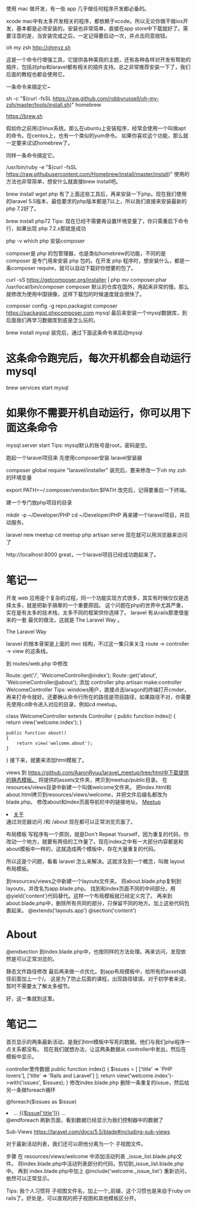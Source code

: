 使用 mac 做开发，有一些 app 几乎做任何程序开发都必备的。

xcode
mac中有太多开发相关的程序，都依赖于xcode。所以无论你做不做ios开发，基本都是必须安装的。安装也非常简单，直接在app store中下载就好了。需要注意的是，当安装完成之后，一定记得要启动一次，并点击同意按钮。

oh my zsh
http://ohmyz.sh



这是一个命令行增强工具，它提供各种美观的主题，还有各种各样对开发有帮助的插件，包括对php和laravel都有相关的插件支持。总之非常推荐安装一下了，我们后面的教程也都会使用它。

一条命令来搞定它~

sh -c "$(curl -fsSL https://raw.github.com/robbyrussell/oh-my-zsh/master/tools/install.sh)"
homebrew


https://brew.sh

假如你之前用过linux系统。那么在ubuntu上安装程序，经常会使用一个叫做apt的命令。在centos上，也有一个类似的yum命令。
如果你喜欢这个功能，那么就一定要来试试homebrew了。

同样一条命令搞定它。

/usr/bin/ruby -e "$(curl -fsSL https://raw.githubusercontent.com/Homebrew/install/master/install)"
使用的方法也非常简单，想安什么就直接brew install吧。

brew install wget
php
有了上面这些工具后，再来安装一下php。现在我们使用的laravel 5.5版本，最低要求的php版本都是7以上，所以我们直接来安装最新的php 7.2好了。

brew install php72
Tips: 现在已经不需要再设置环境变量了，你只需重启下命令行，如果出现 php 7.2.x那就是成功

php -v
which php
安装composer


composer是 php 的包管理器，也是类似homebrew的功能，不同的是 composer 是专门用来安装 php 包的。在开发 php 程序时，想安装什么，都是一条composer require，就可以自动下载好你想要的包了。

curl -sS https://getcomposer.org/installer | php
mv composer.phar /usr/local/bin/composer
composer 默认的仓库在国外，用起来非常的慢。那么就修改为使用中国镜像，这样下载包的时候速度就会很快了。

composer config -g repo.packagist composer https://packagist.phpcomposer.com
mysql
最后来安装一个mysql数据库，到后面我们再学习数据库到底是怎么玩的。

brew install mysql
装完后，通过下面这条命令来启动mysql

# 这条命令跑完后，每次开机都会自动运行mysql
brew services start mysql

# 如果你不需要开机自动运行，你可以用下面这条命令
mysql.server start
Tips: mysql默认的账号是root，密码是空。

跑起一个laravel项目来
先使用composer安装 laravel安装器

composer global require "laravel/installer"
装完后，要来修改一下oh my zsh的环境变量

export PATH=~/.composer/vendor/bin:$PATH
改完后，记得要重启一下终端。

建一个专门放php项目的目录

mkdir -p  ~/Developer/PHP
cd ~/Developer/PHP
再来建一个laravel项目，并启动服务。

laravel new meetup
cd meetup
php artisan serve
现在就可以用浏览器来访问了

http://localhost:8000
great，一个laravel项目已经成功跑起来了。

# 笔记一
开发 web 应用是个复杂的过程，同一个功能实现方式很多，其实有时候仅仅是选择太多，就是把新手搞晕的一个重要原因。
这个问题在php的世界中尤其严重，实在是有太多的技术栈，太多不同的框架供你选择了。
laravel 有从rails那里借鉴来的一套 最优的做法，这就是 The Laravel Way 。

The Laravel Way


laravel 的根本骨架是上面的 mvc 结构，不过这一集只来关注 route -> controller -> view 的这条线。

到 routes/web.php 中修改

Route::get('/', 'WelcomeController@index');
Route::get('about', 'WelcomeController@about');
添加 controller
php artisan make:controller WelcomeController
Tips: windows用户，直接点击laragon的终端打开cmder，再来打命令就好。还要确认命令行所在的路径是项目路径，如果路径不对，你需要先使用cd命令进入对应的目录，例如cd meetup。

class WelcomeController extends Controller
{
    public function index()
    {
        return view('welcome.index');
    }

    public function about()
    {
        return view('welcome.about');
    }
}
接下来，就要来添加html模板了。

views
到 https://github.com/AaronRyuu/laravel_meetup/tree/html中下载提供的静态模板。
将提供的assets文件夹，拷贝到meetup/public目录。
在resources/views目录中新建一个叫做welcome文件夹。
把index.html和about.html拷贝到resources/views/welcome，并把文件后缀名都改为blade.php。
修改about和index页面导航栏中的链接地址。
<a href="/">Meetup</a>
<li><a href="/about">关于</a></li>
通过浏览器访问 /和 /about 现在都可以正常浏览页面了。

布局模板
写程序有一个原则，就是Don't Repeat Yourself，因为重复的代码，你改动一个地方，就要有两倍的工作量了。现在index之中有一大部分内容都是和about模板中一样的，这就造成两个模板中，存在大量重复的代码。

所以这是个问题，看看 laravel 怎么来解决。这就涉及到一个概念，叫做 layout 布局模板。

到resources/views之中新建一个layouts文件夹。
将about.blade.php复制到layouts，并改名为app.blade.php。
找到和index页面不同的中间部分。用@yield('content')代码替代。这样一个布局模板就已经定义完了。
再来到about.blade.php中，删除所有共同的部分，只保留不同的地方。加上这些代码包裹起来。
@extends('layouts.app')
@section('content')
    <div class="detail">
        <div class="am-g am-container">
            <div class="am-u-lg-12">
                <h1 class="detail-h1">About</h1>
            </div>
        </div>
    </div>
@endsection
到index.blade.php中，也按同样的方法处理。再来访问，发现依然是可以正常浏览的。

静态文件路径修改
最后再来做一点优化。到app布局模板中，给所有的assets路径前面加上一个/。
这是为了防止后面的课程，出现路径错误。对于初学者来说，暂时不需要太了解太多细节。

好，这一集就到这里。
# 笔记二
首页显示的两条最新活动，是我们html模板中写死的数据。他们与我们php程序一点关系都没有。
现在我们就想办法，让这两条数据从 controller中发出，然后在模板中显示。



controller里传数据
public function index()
{
    $issues = [
        ['title' => 'PHP lovers'],
        ['title' => 'Rails and Laravel']
    ];
    return view('welcome.index')->with('issues', $issues);
}
修改index.blade.php
删除一条重复的issue，然后给另一条做foreach循环

@foreach($issues as $issue)
    <li class="...">
        ...
        <a href="issues_show.html">{{$issue['title']}}</a>
        ...
    </li>
@endforeach
刷新页面，看到数据已经显示为我们控制器中的数据了

Sub-Views
https://laravel.com/docs/5.5/blade#including-sub-views

对于最新活动列表，我们还可以把他分离为一个 子视图文件。

步骤
在 resources/views/welcome 中添加活动列表 _issue_list.blade.php文件。
将index.blade.php中活动列表部分的代码，剪切到_issue_list.blade.php中。
再到 index.blade.php中加上
@include('welcome._issue_list')
重新访问，依然可以正常显示。

Tips: 我个人习惯将 子视图文件名，加上一个_前缀，这个习惯也是来自于ruby on rails了。好处是，可以直观的把子视图和其他模板区分开。